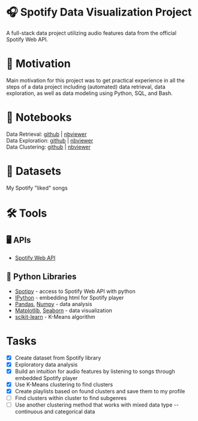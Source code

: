 # 🎧 Spotify Data Visualization Project
A full-stack data project utilizing audio features data from the official Spotify Web API.

# 🌱 Motivation
Main motivation for this project was to get practical experience in all the steps of a data project including (automated) data retrieval, data exploration, as well as data modeling using Python, SQL, and Bash.

# 📓 Notebooks
Data Retrieval: [github](https://github.com/rtedwards/spotify-data-visualizations/blob/master/notebooks/spotify-data-retrieval.ipynb) | [nbviewer](https://nbviewer.jupyter.org/github/rtedwards/spotify-data-visualizations/blob/master/notebooks/spotify-data-retrieval.ipynb)  
Data Exploration: [github](https://github.com/rtedwards/spotify-data-visualizations/blob/master/notebooks/spotify-data-exploration.ipynb) | [nbviewer](https://nbviewer.jupyter.org/github/rtedwards/spotify-data-visualizations/blob/master/notebooks/spotify-data-exploration.ipynb)  
Data Clustering: [github](https://github.com/rtedwards/spotify-data-visualizations/blob/master/notebooks/spotify-data-clustering.ipynb) | [nbviewer](https://nbviewer.jupyter.org/github/rtedwards/spotify-data-visualizations/blob/master/notebooks/spotify-data-clustering.ipynb)

# 📁 Datasets
My Spotify "liked" songs

# 🛠️ Tools
## 🖥️ APIs

+ [Spotify Web API](https://developer.spotify.com/documentation/web-api/)

## 🐍 Python Libraries

+ [Spotipy](https://spotipy.readthedocs.io/en/latest/) - access to Spotify Web API with python
+ [IPython](https://ipython.readthedocs.io/en/stable/api/generated/IPython.display.html) - embedding html for Spotify player
+ [Pandas](https://pandas.pydata.org/), [Numpy](https://www.numpy.org/) - data analysis
+ [Matplotlib](https://matplotlib.org/), [Seaborn](https://seaborn.pydata.org/) - data visualization
+ [scikit-learn](https://scikit-learn.org/stable/modules/clustering.html#clustering) - K-Means algorithm


# Tasks

- [x] Create dataset from Spotify library  
- [x] Exploratory data analysis  
- [x] Build an intuition for audio features by listening to songs through embedded Spotify player  
- [x] Use K-Means clustering to find clusters  
- [x] Create playlists based on found clusters and save them to my profile  
- [ ] Find clusters within cluster to find subgenres
- [ ] Use another clustering method that works with mixed data type -- continuous and categorical data  
